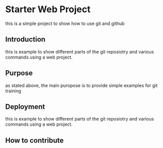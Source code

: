 # Starter Web Project

this is a simple project to show how to use git and github

## Introduction 

this is example to show different parts of the git reposiotry and various commands using a web project.

## Purpose 

as stated above, the main puropose is to provide simple examples for git training 

## Deployment

this is example to show different parts of the git reposiotry and various commands using a web project.

## How to contribute